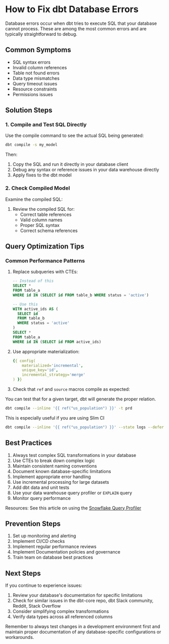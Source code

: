 # How to Fix dbt Database Errors

Database errors occur when dbt tries to execute SQL that your database cannot process. These are among the most common errors and are typically straightforward to debug.

## Common Symptoms

- SQL syntax errors
- Invalid column references
- Table not found errors
- Data type mismatches
- Query timeout issues
- Resource constraints
- Permissions issues

## Solution Steps

### 1. Compile and Test SQL Directly

Use the compile command to see the actual SQL being generated:

```bash
dbt compile -s my_model
```

Then:
1. Copy the SQL and run it directly in your database client
2. Debug any syntax or reference issues in your data warehouse directly
3. Apply fixes to the dbt model

### 2. Check Compiled Model

Examine the compiled SQL:

1. Review the compiled SQL for:
   - Correct table references
   - Valid column names
   - Proper SQL syntax
   - Correct schema references

## Query Optimization Tips

### Common Performance Patterns

1. Replace subqueries with CTEs:
   ```sql
   -- Instead of this
   SELECT *
   FROM table_a
   WHERE id IN (SELECT id FROM table_b WHERE status = 'active')

   -- Use this
   WITH active_ids AS (
     SELECT id 
     FROM table_b 
     WHERE status = 'active'
   )
   SELECT *
   FROM table_a
   WHERE id IN (SELECT id FROM active_ids)
   ```

2. Use appropriate materialization:
   ```yaml
   {{ config(
       materialized='incremental',
       unique_key='id',
       incremental_strategy='merge'
   ) }}
   ```
   
3. Check that `ref` and `source` macros compile as expected:

You can test that for a given target, dbt will generate the proper relation.

```bash
dbt compile --inline '{{ ref("us_population") }}' -t prd
```

This is especially useful if you are using Slim CI

```bash
dbt compile --inline '{{ ref("us_population") }}' --state logs --defer
```

## Best Practices

1. Always test complex SQL transformations in your database
2. Use CTEs to break down complex logic
3. Maintain consistent naming conventions
4. Document known database-specific limitations
5. Implement appropriate error handling
6. Use incremental processing for large datasets
7. Add dbt data and unit tests
8. Use your data warehouse query profiler or `EXPLAIN` query
9. Monitor query performance 

Resources:
See this article on using the [Snowflake Query Profiler](https://select.dev/posts/snowflake-query-profile)

## Prevention Steps

1. Set up monitoring and alerting
2. Implement CI/CD checks
3. Implement regular performance reviews
4. Implement Documentation policies and governance
5. Train team on database best practices

## Next Steps

If you continue to experience issues:

1. Review your database's documentation for specific limitations
2. Check for similar issues in the dbt-core repo, dbt Slack community, Reddit, Stack Overflow
3. Consider simplifying complex transformations
4. Verify data types across all referenced columns

Remember to always test changes in a development environment first and maintain proper documentation of any database-specific configurations or workarounds.
